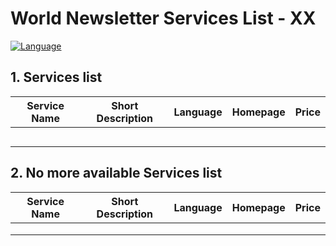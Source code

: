 # World Newsletter Services List - XX

[![Language](<https://img.shields.io/badge/Language-XX-brightgreen.svg>)](https://github.com/roeniss/world-newsletter-services-list/blob/master/services/XX.md)



## 1. Services list

| Service Name | Short Description | Language | Homepage | Price |
| ------------ | ----------------- | -------- | -------- | ----- |
|              |                   |          |          |       |
|              |                   |          |          |       |
|              |                   |          |          |       |
|              |                   |          |          |       |
|              |                   |          |          |       |



## 2. No more available Services list

| Service Name | Short Description | Language | Homepage | Price |
| ------------ | ----------------- | -------- | -------- | ----- |
|              |                   |          |          |       |
|              |                   |          |          |       |
|              |                   |          |          |       |

